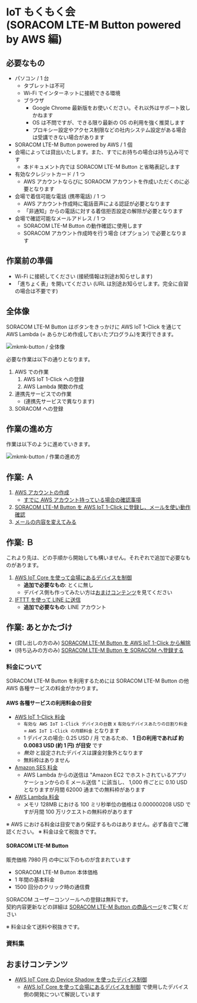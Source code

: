 <h1>IoT もくもく会 <br> (SORACOM LTE-M Button powered by AWS 編)</h1>

<h2 id="prepare">必要なもの</h2>

* パソコン / 1 台
    * タブレットは不可
    * Wi-Fi でインターネットに接続できる環境
    * ブラウザ
        * Google Chrome 最新版をお使いください。それ以外はサポート致しかねます
        * OS は不問ですが、できる限り最新の OS の利用を強く推奨します
        * プロキシー設定やアクセス制限などの社内システム設定がある場合は受講できない場合があります
* SORACOM LTE-M Button powered by AWS / 1 個
* 会場によっては貸出いたします。また、すでにお持ちの場合は持ち込み可です
    * 本ドキュメント内では SORACOM LTE-M Button と省略表記します
* 有効なクレジットカード / 1 つ
    * AWS アカウントならびに SORAOCM アカウントを作成いただくのに必要となります
* 会場で着信可能な電話 (携帯電話) / 1 つ
    * AWS アカウント作成時に電話音声による認証が必要となります
    * 「非通知」からの電話に対する着信拒否設定の解除が必要となります
* 会場で確認可能なメールアドレス / 1 つ
    * SORACOM LTE-M Button の動作確認に使用します
    * SORACOM アカウント作成時を行う場合 (オプション) で必要となります

<h2 id="standby">作業前の準備</h2>

* Wi-Fi に接続してください (接続情報は別途お知らせします)
* 「進ちょく表」を開いてください (URL は別途お知らせします。完全に自習の場合は不要です)

<h2 id="overview">全体像</h2>

SORACOM LTE-M Button はボタンをきっかけに AWS IoT 1-Click を通じて AWS Lambda (= あらかじめ作成しておいたプログラム)を実行できます。

![mkmk-button / 全体像](https://docs.google.com/drawings/d/e/2PACX-1vQWfrmF_w_-tmW6ztypukUXverP4_WS_ECeDmGe9ibqVYilMxP0kWPr6arvFE6oWyypQkAH9SNzjZ6s/pub?w=927&h=521)

必要な作業は以下の通りとなります。

1. AWS での作業
    1. AWS IoT 1-Click への登録
    2. AWS Lambda 関数の作成
2. 連携先サービスでの作業
    * (連携先サービスで異なります)
3. SORACOM への登録

<h2 id="workflow">作業の進め方</h2>

作業は以下のように進めていきます。

![mkmk-button / 作業の進め方](https://docs.google.com/drawings/d/e/2PACX-1vQQcIicnB1MaVrvyJQAZLl9dX581hPE3W6VSTZlgNlwQ8I58HjYsishVw_JFjllk27ajG2ZJhfH_E9d/pub?w=607&h=453)

<h2 id="work-a">作業: Ａ</h2>

1. [AWS アカウントの作成](create-aws-account)
    * [すでに AWS アカウント持っている場合の確認事項](aws-account-available)
2. [SORACOM LTE-M Button を AWS IoT 1-Click に登録し、メールを使い動作確認](claim-and-email-with-amazon-ses)
3. [メールの内容を変えてみる](customize-lambda-function)

<h2 id="work-b">作業: Ｂ</h2>

これより先は、どの手順から開始しても構いません。それぞれで追加で必要なものがあります。

1. [AWS IoT Core を使って会場にあるデバイスを制御](b-work/device-control-with-awsiotcore-shadow)
    * **追加で必要なもの**: とくに無し
    * デバイス側も作ってみたい方は[おまけコンテンツ](#appendix)を見てください
2. [IFTTT を使って LINE に送信](b-work/line-notify-with-ifttt)
    * **追加で必要なもの**: LINE アカウント

<h2 id="closing">作業: あとかたづけ</h2>

* (貸し出しの方のみ) [SORACOM LTE-M Button を AWS IoT 1-Click から解除](closing/unclaim)
* (持ち込みの方のみ) [SORACOM LTE-M Button を SORACOM へ登録する](closing/add-to-soracom)

<h3 id="fee">料金について</h3>

SORACOM LTE-M Button を利用するためには SORACOM LTE-M Button の他 AWS 各種サービスの料金がかかります。

#### AWS 各種サービスの利用料金の目安

* [AWS IoT 1-Click 料金](https://aws.amazon.com/jp/iot-1-click/pricing/)
    * `有効な AWS IoT 1-Click デバイスの台数` x `有効なデバイスあたりの日割り料金` = `AWS IoT 1-Click の月額料金` となります
    * 1 デバイスの場合: 0.25 USD / 月 であるため、 **1 日の利用であれば 約 0.0083 USD (約 1 円) が目安** です
    * *無効* と設定されたデバイスは課金対象外となります
    * 無料枠はありません
* [Amazon SES 料金](https://aws.amazon.com/jp/ses/pricing/)
    * AWS Lambda からの送信は "Amazon EC2 でホストされているアプリケーションからの E メール送信
" に該当し、 1,000 件ごとに 0.10 USD となりますが月間 62000 通までの無料枠があります
* [AWS Lambda 料金](https://aws.amazon.com/jp/lambda/pricing/#Lambda_pricing_details)
    * メモリ 128MB における 100 ミリ秒単位の価格は 0.000000208 USD ですが月間 100 万リクエストの無料枠があります

※ AWS における料金は目安であり保証するものはありません。必ず各自でご確認ください。
※ 料金は全て税抜きです。

#### SORACOM LTE-M Button

販売価格 7980 円 の中に以下のものが含まれています

* SORACOM LTE-M Button 本体価格
* 1 年間の基本料金
* 1500 回分のクリック時の通信費

SORACOM ユーザーコンソールへの登録は無料です。  
契約内容更新などの詳細は [SORACOM LTE-M Button の商品ページ](https://soracom.jp/products/gadgets/aws_button/)をご覧ください

※ 料金は全て送料や税抜きです。

### 資料集

<h2 id="appendix">おまけコンテンツ</h2>

* [AWS IoT Core の Device Shadow を使ったデバイス制御](appendix/awsiotcore-device-shadow)
    * [AWS IoT Core を使って会場にあるデバイスを制御](b-work/device-control-with-awsiotcore-shadow) で使用したデバイス側の開発について解説しています
